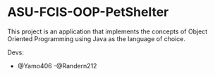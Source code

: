 # ASU-FCIS-OOP-PetShelter

This project is an application that implements the concepts of Object Oriented Programming using Java as the language of choice.

Devs:
- @Yamo406
-@Randern212
